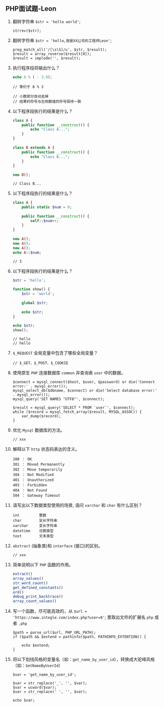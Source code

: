 ﻿  
## PHP面试题-Leon  
  
1. 翻转字符串 `$str = 'hello world'`;  
    
    ```
    strrev($str);
    ```
    
2. 翻转字符串 `$str = 'hello,我是XX公司的工程师Leon'`;  

    ```
    preg_match_all('/[\s\S]/u', $str, $result);
    $result = array_reverse($result[0]);
    $result = implode('', $result);
    ```
    
3. 执行程序段将输出什么？  
  
    ```php  
    echo 8 % ( - 3.9);  
    ```  
  
    ```
    // 等价于 8 % 3
    
    // 小数部分自动去掉
    // 结果的符号与左侧数值的符号保持一致
    ```
    
4. 以下程序段执行的结果是什么？  
  
    ```php  
    class A {  
        public function __construct() {  
            echo "Class A...";  
        }  
    }  
  
    class B extends A {  
        public function __construct() {  
            echo "Class B...";  
        }  
    }  
  
    new B();  
    ```
    
    ```
    // Class B...
    ```
  
5. 以下程序段执行的结果是什么？  
  
    ```php  
    class A {  
        public static $num = 0;  
  
        public function __construct() {  
            self::$num++;  
        }  
    }  
  
    new A();  
    new A();  
    new A();  
    echo A::$num;  
    ```  
    
    ```
    // 3
    ```
  
6. 以下程序段执行的结果是什么？  
  
    ```php  
    $str = 'hello';  
  
    function show() {  
        $str = 'world';
        
        global $str;
        
        echo $str;
    }  
  
    echo $str;  
    show();  
    ```  
  
    ```
    // hello
    // hello
    ```
    
7. `$_REQUEST` 全局变量中包含了哪些全局变量？  

    ```
    // $_GET、$_POST、$_COOKIE
    ```
  
8. 使用原生 `PHP` 连接数据库 `common` 并查询表 `user` 中的数据。  

    ```
    $connect = mysql_connect($host, $user, $password) or die('Connect error:' . mysql_error());
    mysql_select_db($dbname, $connect) or die('Select database error:' . mysql_error());
    mysql_query('SET NAMES "UTF8"', $connect);
    
    $result = mysql_query('SELECT * FROM `user`', $connect);
    while ($record = mysql_fetch_array($result, MYSQL_ASSOC)) {
        var_dump($record);
    }
    ```
    
9. 优化 `Mysql` 数据库的方法。  

    ```
    // xxx
    ```
    
10. 解释以下 `http` 状态码表达的含义。  
  
    ```http  
    200 ： OK  
    301 ： Moved Permanently  
    302 ： Move temporarily  
    304 ： Not Modified  
    401 ： Unauthorized
    403 ： Forbidden  
    404 ： Not Found  
    504 ： Gateway Timeout  
    ```  
  
11. 请写出以下数据类型使用的场景, 请问 `varchar` 和 `char` 有什么区别？  
  
    ```mysql  
    int         整数
    char        定长字符串
    varchar     变长字符串
    datetime    日期类型
    text        文本类型
    ```  
  
12. `abstract` (抽象类)和 `interface` (接口)的区别。  
  
    ```
    // xxx
    ```
    
13. 简单说明以下 `PHP` 函数的作用。  
  
    ```php  
    extract()  
    array_values()  
    str_word_count()  
    get_defined_constants()  
    ord()  
    debug_print_backtrace()  
    array_count_values()  
    ```  
  
14. 写一个函数，尽可能高效的，从 `$url = 'https://www.integle.com/index.php?user=8'`; 里取出文件的扩展名 `php` 或者 `.php` 

    ```
    $path = parse_url($url, PHP_URL_PATH);
    if ($path && $extend = pathinfo($path, PATHINFO_EXTENTION)) {
    
        echo $extend;
    }
    ```
  
15. 将以下划线风格的变量名（如：`get_name_by_user_id`），转换成大驼峰风格（如：`GetNameByUserId`）  
    ```
    $var = 'get_name_by_user_id';
    
    $var = str_replace('_', '', $var);
    $var = ucword($var);
    $var = str_replace(' ', '', $var);
    
    echo $var;
    ```